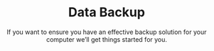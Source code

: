 ---
sort_key: 4
layout: "sku"
id: data-backup-hour
title: "Data Backup"
heading: "Data Backup"
subtitle: "If you want to ensure you have an effective backup solution for your computer we’ll get things started for you.
"
category: "Data Recovery"
category_description: "Recovery or transfer of data."
features:
 - feature: "Cloud storage OR" - feature: "An external hard drive OR" - feature: "Network Attached Storage device (NAS)" - feature: "And the good news is you don’t need to hold onto the phone while the back up is in progress. We will start the transfer with you over-the-phone, then call back once it’s complete to finish the service."
price: "99"
unit: "hour"
---